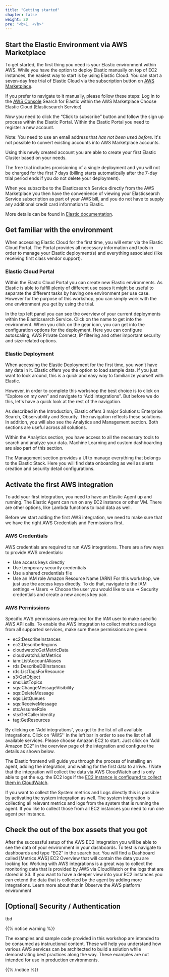 ```yaml
---
title: "Getting started"
chapter: false
weight: 20
pre: "<b>1. </b>"
---
```


## Start the Elastic Environment via AWS Marketplace

To get started, the first thing you need is your Elastic environment within AWS. While you have the option to deploy Elastic manually on top of EC2 instances, the easiest way to start is by using Elastic Cloud. You can start a seven-day free trial of Elastic Cloud via the subscription button on [AWS Marketplace](https://aws.amazon.com/marketplace/pp/prodview-voru33wi6xs7k?ref_=unifiedsearch).

If you prefer to navigate to it manually, please follow these steps:
Log in to the [AWS Console](https://aws.amazon.com/console/)
Search for Elastic within the AWS Marketplace
Choose Elastic Cloud (Elasticsearch Service)

Now you need to click the “Click to subscribe” button and follow the sign up process within the Elastic Portal. Within the Elastic Portal you need to register a new account.

Note: You need to use an email address that *has not been used before*. It's not possible to convert existing accounts into AWS Marketplace accounts.

Using this newly created account you are able to create your first Elastic Cluster based on your needs.

The free trial includes provisioning of a single deployment and you will not be charged for the first 7 days (billing starts automatically after the 7-day trial period ends if you do not delete your deployment).

When you subscribe to the Elasticsearch Service directly from the AWS Marketplace you then have the convenience of viewing your Elasticsearch Service subscription as part of your AWS bill, and you do not have to supply any additional credit card information to Elastic.

More details can be found in [Elastic documentation](https://www.elastic.co/guide/en/cloud/current/ec-billing-aws.html).

## Get familiar with the environment
When accessing Elastic Cloud for the first time, you will enter via the Elastic Cloud Portal. The Portal provides all necessary information and tools in order to manage your Elastic deployment(s) and everything associated (like receiving first class vendor support).

### Elastic Cloud Portal
Within the Elastic Cloud Portal you can create new Elastic environments. As Elastic is able to fulfill plenty of different use cases it might be useful to separate the different tasks by having one environment per use case. However for the purpose of this workshop, you can simply work with the one environment you get by using the trial.

In the top left panel you can see the overview of your current deployments within the Elasticsearch Service. Click on the name to get into the environment. When you click on the gear icon, you can get into the configuration options for the deployment. Here you can configure autoscaling, AWS Private Connect, IP filtering and other important security and size-related options.

### Elastic Deployment
When accessing the Elastic Deployment for the first time, you won’t have any data in it. Elastic offers you the option to load sample data. If you just want to look around, this is a quick and easy way to familiarize yourself with Elastic.

However, in order to complete this workshop the best choice is to click on “Explore on my own” and navigate to “Add integrations”. But before we do this, let's have a quick look at the rest of the navigation.

As described in the Introduction, Elastic offers 3 major Solutions: Enterprise Search, Observability and Security. The navigation reflects these solutions. In addition, you will also see the Analytics and Management section. Both sections are useful across all solutions.

Within the Analytics section, you have access to all the necessary tools to search and analyze your data. Machine Learning and custom dashboarding are also part of this section.

The Management section provides a UI to manage everything that belongs to the Elastic Stack. Here you will find data onboarding as well as alerts creation and security detail configurations.  

## Activate the first AWS integration
To add your first integration, you need to have an Elastic Agent up and running. The Elastic Agent can run on any EC2 instance or other VM. There are other options, like Lambda functions to load data as well.

Before we start adding the first AWS integration, we need to make sure that we have the right AWS Credentials and Permissions first.

### AWS Credentials

AWS credentials are required to run AWS integrations. There are a few ways to provide AWS credentials:
* Use access keys directly
* Use temporary security credentials
* Use a shared credentials file
* Use an IAM role Amazon Resource Name (ARN)
For this workshop, we just use the access keys directly. To do that, navigate to the IAM settings → Users → Choose the user you would like to use → Security credentials and create a new access key pair.

### AWS Permissions

Specific AWS permissions are required for the IAM user to make specific AWS API calls. To enable the AWS integration to collect metrics and logs from all supported services, make sure these permissions are given:
* ec2:DescribeInstances
* ec2:DescribeRegions
* cloudwatch:GetMetricData
* cloudwatch:ListMetrics
* iam:ListAccountAliases
* rds:DescribeDBInstances
* rds:ListTagsForResource
* s3:GetObject
* sns:ListTopics
* sqs:ChangeMessageVisibility
* sqs:DeleteMessage
* sqs:ListQueues
* sqs:ReceiveMessage
* sts:AssumeRole
* sts:GetCallerIdentity
* tag:GetResources

By clicking on “Add integrations”, you get to the list of all available integrations. Click on “AWS'' in the left bar in order to see the list of all available services. Please choose Amazon EC2 to start. Just click on “Add Amazon EC2” in the overview page of the integration and configure the details as shown below.

The Elastic frontend will guide you through the process of installing an agent, adding the integration, and waiting for the first data to arrive..
! Note that the integration will collect the data via AWS CloudWatch and is only able to get the e.g. the EC2 logs if the [EC2 instance is configured to collect them in CloudWatch](https://docs.aws.amazon.com/AmazonCloudWatch/latest/logs/QuickStartEC2Instance.html).

If you want to collect the System metrics and Logs directly this is possible by activating the system integration as well. The system integration is collecting all relevant metrics and logs from the system that is running the agent. If you like to collect those from all EC2 instances you need to run one agent per instance.

## Check the out of the box assets that you got
After the successful setup of the AWS EC2 integration you will be able to see the data of your environment in your dashboards. To test is navigate to dashboards and type “EC2” in the search bar.
You will find a Dashboard called [Metrics AWS] EC2 Overview that will contain the data you are looking for.
Working with AWS integrations is a great way to collect the monitoring data that is provided by AWS via CloudWatch or the logs that are stored in S3. If you want to have a deeper view into your EC2 instances you can extend the data that is collected by the agent by adding more integrations. Learn more about that in Observe the AWS platform environment

## [Optional] Security / Authentication
tbd

{{% notice warning %}}
<p style='text-align: left;'>
The examples and sample code provided in this workshop are intended to be consumed as instructional content. These will help you understand how various AWS services can be architected to build a solution while demonstrating best practices along the way. These examples are not intended for use in production environments.
</p>
{{% /notice %}}
